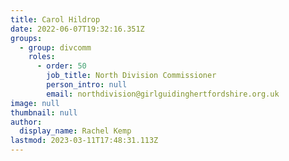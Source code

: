 ```yaml
---
title: Carol Hildrop
date: 2022-06-07T19:32:16.351Z
groups:
  - group: divcomm
    roles:
      - order: 50
        job_title: North Division Commissioner
        person_intro: null
        email: northdivision@girlguidinghertfordshire.org.uk
image: null
thumbnail: null
author:
  display_name: Rachel Kemp
lastmod: 2023-03-11T17:48:31.113Z
---
```

